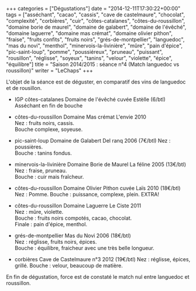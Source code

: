 +++
categories = ["Dégustations"]
date = "2014-12-11T17:30:22+00:00"
tags = ["asséchant", "cacao", "cassis", "cave de castelmaure", "chocolat", "complexité", "corbières", "cuir", "côtes-catalanes", "côtes-du-roussillon", "domaine borie de maurel", "domaine de galabert", "domaine de l'évêché", "domaine laguerre", "domaine mas crémat", "domaine olivier pithon", "fraise", "fruits confits", "fruits noirs", "grés-de-montpellier", "languedoc", "mas du novi", "menthol", "minervois-la-livinière", "mûre", "pain d'épice", "pic-saint-loup", "pomme", "poussiéreux", "pruneau", "puissant", "rousillon", "réglisse", "soyeux", "tanins", "velour", "violette", "épice", "équilibre"] 
title = "Saison 2014/2015 : séance n°4 (Match languedoc vs roussillon)"
writer = "LeChaps"
+++

L'objet de la séance est de déguster, en comparatif des vins de languedoc et de rousillon.

* IGP côtes-catalanes Domaine de l'évêché cuvée Estèlle (6/btl)  
Asséchant en fin de bouche

* côtes-du-roussillon Domaine Mas crémat L'envie 2010  
Nez : fruits noirs, cassis.  
Bouche complexe, soyeuse.

* pic-saint-loup Domaine de Galabert Del ranq 2006 (7€/btl)
Nez : poussières.  
Bouche : tanins fondus.

* minervois-la-livinière Domaine Borie de Maurel La féline 2005  (13€/btl)  
Nez : fraise, pruneau.  
Bouche : cuir mais fraîcheur.

* côtes-du-roussillon Domaine Olivier Pithon cuvée Laïs 2010 (18€/btl) <i class="fa fa-plus-circle"></i> <i class="fa fa-plus-circle"></i>  
Nez : Pomme.
Bouche : puissance, complexe, plein. EXTRA!  

* côtes-du-roussillon Domaine Laguerre Le Ciste 2011 <i class="fa fa-plus-circle"></i> <i class="fa fa-plus-circle"></i>  
Nez : mûre, violette.  
Bouche : fruits noirs compotés, cacao, chocolat.  
Finale : pain d'épice, menthol.

* grés-de-montpellier Mas du Novi 2006 (18€/btl) <i class="fa fa-plus-circle"></i> <i class="fa fa-plus-circle"></i>  
Nez : réglisse, fruits noirs, épices.  
Bouche : équilibre, fraicheur avec une très belle longueur.

* corbières Cave de Castelmaure n°3 2012 (19€/btl) <i class="fa fa-plus-circle"></i> <i class="fa fa-plus-circle"></i>
Nez : réglisse, épices, grillé.
Bouche : velour, beaucoup de matière.

En fin de dégustation, force est de constaté le match nul entre languedoc et roussillon.
